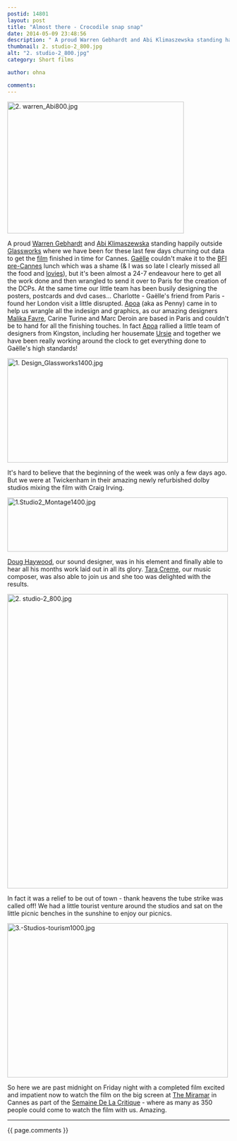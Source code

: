```yaml
---
postid: 14801
layout: post
title: "Almost there - Crocodile snap snap"
date: 2014-05-09 23:48:56
description: " A proud Warren Gebhardt and Abi Klimaszewska standing happily outside Glassworks where we have been for these last few days churning out data to get the film finished in time for Cannes. Gaëlle couldn&#8217;t make it to the BFI&#8230;"
thumbnail: 2. studio-2_800.jpg
alt: "2. studio-2_800.jpg"
category: Short films

author: ohna

comments:
---
```


<p><a href="{{ site.baseurl }}/assets_c/2014/05/2. warren_Abi800-848.html" onclick="window.open('{{ site.baseurl }}/assets_c/2014/05/2. warren_Abi800-848.html','popup','width=800,height=598,scrollbars=no,resizable=no,toolbar=no,directories=no,location=no,menubar=no,status=no,left=0,top=0'); return false"><img src="{{ site.baseurl }}/assets_c/2014/05/2. warren_Abi800-thumb-400x299-848.jpg" width="400" height="299" alt="2. warren_Abi800.jpg" class="mt-image-none" style="" /></a></p>

<p>A proud <a href="http://www.glassworks.co.uk/work/person/Warren%20Gebhardt">Warren Gebhardt</a> and <a href="http://www.glassworks.co.uk/news/abi-klimaszewska-promoted-head-production">Abi Klimaszewska</a> standing happily outside <a href="http://www.glassworks.co.uk/">Glassworks</a> where we have been for these last few days churning out data to get the <a href="https://www.facebook.com/life2livefilmscrocodile">film</a> finished in time for Cannes. <a href="http://gaelledenis.com/">Gaëlle</a> couldn't make it to the <a href="http://www.screendaily.com/festivals/the-circuit/bfi-film-fund-pre-cannes-lunch/5071494.article?blocktitle=LATEST-FILM-NEWS&amp;contentID=40562"><span class="caps">BFI </span>pre-Cannes</a> lunch which was a shame (&amp; I was so late I clearly missed all the food and <a href="http://www.gettyimages.co.uk/detail/news-photo/dominic-west-attends-a-pre-cannes-bfi-film-fund-lunch-at-news-photo/488752205">lovies</a>), but it's been almost a 24-7 endeavour here to get all the work done and then wrangled to send it over to Paris for the creation of the <span class="caps">DCP</span>s. At the same time our little team has been busily designing the posters, postcards and dvd cases... Charlotte - Gaëlle's friend from Paris - found her London visit a little disrupted. <a href="http://www.imdb.com/name/nm6446017/bio">Apoa</a> (aka as Penny) came in to help us wrangle all the indesign and graphics, as our amazing designers <a href="http://www.malikafavre.com/">Malika Favre</a>, Carine Turine and Marc Deroin are based in Paris and couldn't be to hand for all the finishing touches. In fact <a href="http://apoafalbyclark.tumblr.com/">Apoa</a> rallied a little team of designers from Kingston, including her housemate <a href="http://cargocollective.com/ursulaunderhill">Ursie</a> and together we have been really working around the clock to get everything done to Gaëlle's high standards!</p>

<p><a href="{{ site.baseurl }}/assets_c/2014/05/1. Design_Glassworks1400-851.html" onclick="window.open('{{ site.baseurl }}/assets_c/2014/05/1. Design_Glassworks1400-851.html','popup','width=1400,height=665,scrollbars=no,resizable=no,toolbar=no,directories=no,location=no,menubar=no,status=no,left=0,top=0'); return false"><img src="{{ site.baseurl }}/assets_c/2014/05/1. Design_Glassworks1400-thumb-500x237-851.jpg" width="500" height="237" alt="1. Design_Glassworks1400.jpg" class="mt-image-none" style="" /></a></p>

<p>It's hard to believe that the beginning of the week was only a few days ago. But we were at Twickenham in their amazing newly refurbished dolby studios mixing the film with Craig Irving. </p>

<p><a href="{{ site.baseurl }}/assets_c/2014/05/1.Studio2_Montage1400-854.html" onclick="window.open('{{ site.baseurl }}/assets_c/2014/05/1.Studio2_Montage1400-854.html','popup','width=1400,height=347,scrollbars=no,resizable=no,toolbar=no,directories=no,location=no,menubar=no,status=no,left=0,top=0'); return false"><img src="{{ site.baseurl }}/assets_c/2014/05/1.Studio2_Montage1400-thumb-500x123-854.jpg" width="500" height="123" alt="1.Studio2_Montage1400.jpg" class="mt-image-none" style="" /></a></p>

<p><a href="http://www.doughaywood.co.uk/">Doug Haywood</a>, our sound designer, was in his element and finally able to hear all his months work laid out in all its glory. <a href="https://soundcloud.com/tara-creme">Tara Creme</a>, our music composer, was also able to join us and she too was delighted with the results. </p>

<p><a href="{{ site.baseurl }}/assets_c/2014/05/2. studio-2_800-860.html" onclick="window.open('{{ site.baseurl }}/assets_c/2014/05/2. studio-2_800-860.html','popup','width=800,height=1070,scrollbars=no,resizable=no,toolbar=no,directories=no,location=no,menubar=no,status=no,left=0,top=0'); return false"><img src="{{ site.baseurl }}/assets_c/2014/05/2. studio-2_800-thumb-500x668-860.jpg" width="500" height="668" alt="2. studio-2_800.jpg" class="mt-image-none" style="" /></a></p>

<p>In fact it was a relief to be out of town - thank heavens the tube strike was called off! We had a little tourist venture around the studios and sat on the little picnic benches in the sunshine to enjoy our picnics.</p>

<p><a href="{{ site.baseurl }}/assets_c/2014/05/3.-Studios-tourism1000-857.html" onclick="window.open('{{ site.baseurl }}/assets_c/2014/05/3.-Studios-tourism1000-857.html','popup','width=1000,height=701,scrollbars=no,resizable=no,toolbar=no,directories=no,location=no,menubar=no,status=no,left=0,top=0'); return false"><img src="{{ site.baseurl }}/assets_c/2014/05/3.-Studios-tourism1000-thumb-500x350-857.jpg" width="500" height="350" alt="3.-Studios-tourism1000.jpg" class="mt-image-none" style="" /></a></p>

<p>So here we are past midnight on Friday night with a completed film excited and impatient now to watch the film on the big screen at <a href="http://in-lan.com/en/more-in/guides/cannes-without-a-press-pass/">The Miramar</a> in Cannes as part of the <a href="http://www.semainedelacritique.com/films/2014/2014_comp_crocodile.php">Semaine De La Critique</a> - where as many as 350 people could come to watch the film with us. Amazing.</p>

<hr>

{{ page.comments }}


